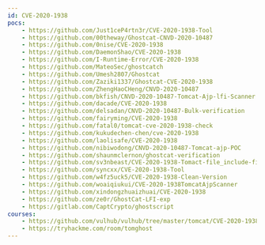 ```yaml
---
id: CVE-2020-1938
pocs:
    - https://github.com/Just1ceP4rtn3r/CVE-2020-1938-Tool
    - https://github.com/00theway/Ghostcat-CNVD-2020-10487
    - https://github.com/0nise/CVE-2020-1938
    - https://github.com/DaemonShao/CVE-2020-1938
    - https://github.com/I-Runtime-Error/CVE-2020-1938
    - https://github.com/MateoSec/ghostcatch
    - https://github.com/Umesh2807/Ghostcat
    - https://github.com/Zaziki1337/Ghostcat-CVE-2020-1938
    - https://github.com/ZhengHaoCHeng/CNVD-2020-10487
    - https://github.com/bkfish/CNVD-2020-10487-Tomcat-Ajp-lfi-Scanner
    - https://github.com/dacade/CVE-2020-1938
    - https://github.com/delsadan/CNVD-2020-10487-Bulk-verification
    - https://github.com/fairyming/CVE-2020-1938
    - https://github.com/fatal0/tomcat-cve-2020-1938-check
    - https://github.com/kukudechen-chen/cve-2020-1938
    - https://github.com/laolisafe/CVE-2020-1938
    - https://github.com/nibiwodong/CNVD-2020-10487-Tomcat-ajp-POC
    - https://github.com/shaunmclernon/ghostcat-verification
    - https://github.com/sv3nbeast/CVE-2020-1938-Tomact-file_include-file_read
    - https://github.com/syncxx/CVE-2020-1938-Tool
    - https://github.com/w4fz5uck5/CVE-2020-1938-Clean-Version
    - https://github.com/woaiqiukui/CVE-2020-1938TomcatAjpScanner
    - https://github.com/xindongzhuaizhuai/CVE-2020-1938
    - https://github.com/ze0r/GhostCat-LFI-exp
    - https://gitlab.com/CaptCrypto/ghostscript
courses:
    - https://github.com/vulhub/vulhub/tree/master/tomcat/CVE-2020-1938
    - https://tryhackme.com/room/tomghost
---
```

